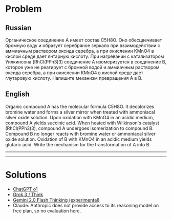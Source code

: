# Problem

## Russian

Органическое соединение А имеет состав C5H8O. Оно обесцвечивает бромную воду и образует серебряное зеркало при взаимодействии с аммиачным раствором оксида серебра, а при окислении KMnO4 в кислой среде дает янтарную кислоту. При нагревании с катализатором Уилкинсона (RhCl(PPh3)3) соединение А изомеризуется в соединение B, которое уже не реагирует с бромной водой и аммиачным раствором оксида серебра, а при окислении KMnO4 в кислой среде дает глутаровую кислоту. Напишите механизм превращения A в B.

## English

Organic compound A has the molecular formula C5H8O. It decolorizes bromine water and forms a silver mirror when treated with ammoniacal silver oxide solution. Upon oxidation with KMnO4 in an acidic medium, compound A yields succinic acid. When heated with Wilkinson's catalyst (RhCl(PPh3)3), compound A undergoes isomerization to compound B. Compound B no longer reacts with bromine water or ammoniacal silver oxide solution. Oxidation of B with KMnO4 in an acidic medium yields glutaric acid. Write the mechanism for the transformation of A into B.

---
---

# Solutions

- [ChatGPT o1](ChemistryProblem_ChatGPT)
- [Grok 3 / Think](ChemistryProblem_Grok)
- [Gemini 2.0 Flash Thinking (experimental)](ChemistryProblem_Gemini)
- Claude: Anthropic does not provide access to its reasoning model on free plan, so no evaluation here. 
